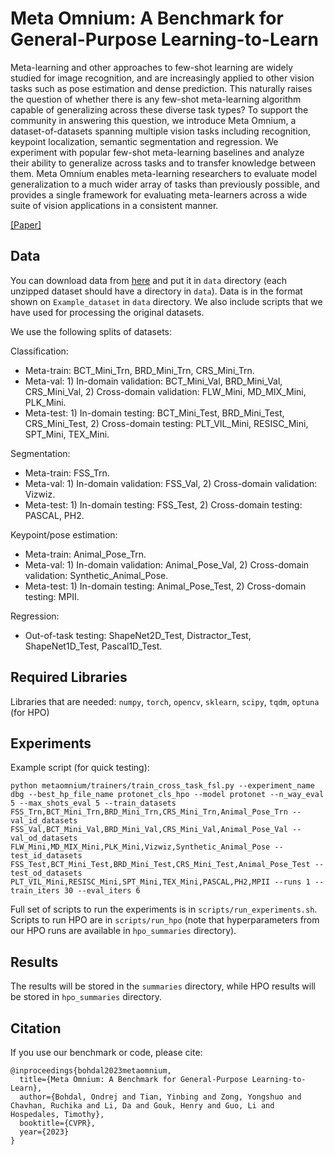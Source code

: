 # Meta Omnium: A Benchmark for General-Purpose Learning-to-Learn
Meta-learning and other approaches to few-shot learning are widely studied for image recognition, and are increasingly applied to other vision tasks such as pose estimation and dense prediction. This naturally raises the question of whether there is any few-shot meta-learning algorithm capable of generalizing across these diverse task types? To support the community in answering this question, we introduce Meta Omnium, a dataset-of-datasets spanning multiple vision tasks including recognition, keypoint localization, semantic segmentation and regression. We experiment with popular few-shot meta-learning baselines and analyze their ability to generalize across tasks and to transfer knowledge between them. Meta Omnium enables meta-learning researchers to evaluate model generalization to a much wider array of tasks than previously possible, and provides a single framework for evaluating meta-learners across a wide suite of vision applications in a consistent manner.

[[Paper]](https://arxiv.org/abs/2305.07625)

## Data
You can download data from [here](https://drive.google.com/drive/folders/1NKb0uLJqmAauE9FY18T-qQ-T6k5LA_yt?usp=sharing) and put it in `data` directory (each unzipped dataset should have a directory in `data`).
Data is in the format shown on `Example_dataset` in `data` directory. We also include scripts that we have used for processing the original datasets.

We use the following splits of datasets:

Classification:
- Meta-train: BCT_Mini_Trn, BRD_Mini_Trn, CRS_Mini_Trn.
- Meta-val: 1) In-domain validation: BCT_Mini_Val, BRD_Mini_Val, CRS_Mini_Val, 2) Cross-domain validation: FLW_Mini, MD_MIX_Mini, PLK_Mini. 
- Meta-test: 1) In-domain testing: BCT_Mini_Test, BRD_Mini_Test, CRS_Mini_Test, 2) Cross-domain testing: PLT_VIL_Mini, RESISC_Mini, SPT_Mini, TEX_Mini.

Segmentation:
- Meta-train: FSS_Trn.
- Meta-val: 1) In-domain validation: FSS_Val, 2) Cross-domain validation: Vizwiz. 
- Meta-test: 1) In-domain testing: FSS_Test, 2) Cross-domain testing: PASCAL, PH2. 

Keypoint/pose estimation:
- Meta-train: Animal_Pose_Trn.
- Meta-val: 1) In-domain validation: Animal_Pose_Val, 2) Cross-domain validation: Synthetic_Animal_Pose.
- Meta-test: 1) In-domain testing: Animal_Pose_Test, 2) Cross-domain testing: MPII. 

Regression:
- Out-of-task testing: ShapeNet2D_Test, Distractor_Test, ShapeNet1D_Test, Pascal1D_Test.

## Required Libraries
Libraries that are needed: `numpy`, `torch`, `opencv`, `sklearn`, `scipy`, `tqdm`, `optuna` (for HPO)

## Experiments

Example script (for quick testing):

```
python metaomnium/trainers/train_cross_task_fsl.py --experiment_name dbg --best_hp_file_name protonet_cls_hpo --model protonet --n_way_eval 5 --max_shots_eval 5 --train_datasets FSS_Trn,BCT_Mini_Trn,BRD_Mini_Trn,CRS_Mini_Trn,Animal_Pose_Trn --val_id_datasets FSS_Val,BCT_Mini_Val,BRD_Mini_Val,CRS_Mini_Val,Animal_Pose_Val --val_od_datasets FLW_Mini,MD_MIX_Mini,PLK_Mini,Vizwiz,Synthetic_Animal_Pose --test_id_datasets FSS_Test,BCT_Mini_Test,BRD_Mini_Test,CRS_Mini_Test,Animal_Pose_Test --test_od_datasets PLT_VIL_Mini,RESISC_Mini,SPT_Mini,TEX_Mini,PASCAL,PH2,MPII --runs 1 --train_iters 30 --eval_iters 6
```

Full set of scripts to run the experiments is in `scripts/run_experiments.sh`. Scripts to run HPO are in `scripts/run_hpo` (note that hyperparameters from our HPO runs are available in `hpo_summaries` directory).

## Results
The results will be stored in the `summaries` directory, while HPO results will be stored in `hpo_summaries` directory.

## Citation
If you use our benchmark or code, please cite:
```
@inproceedings{bohdal2023metaomnium,
  title={Meta Omnium: A Benchmark for General-Purpose Learning-to-Learn},
  author={Bohdal, Ondrej and Tian, Yinbing and Zong, Yongshuo and Chavhan, Ruchika and Li, Da and Gouk, Henry and Guo, Li and Hospedales, Timothy},
  booktitle={CVPR},
  year={2023}
}
```

